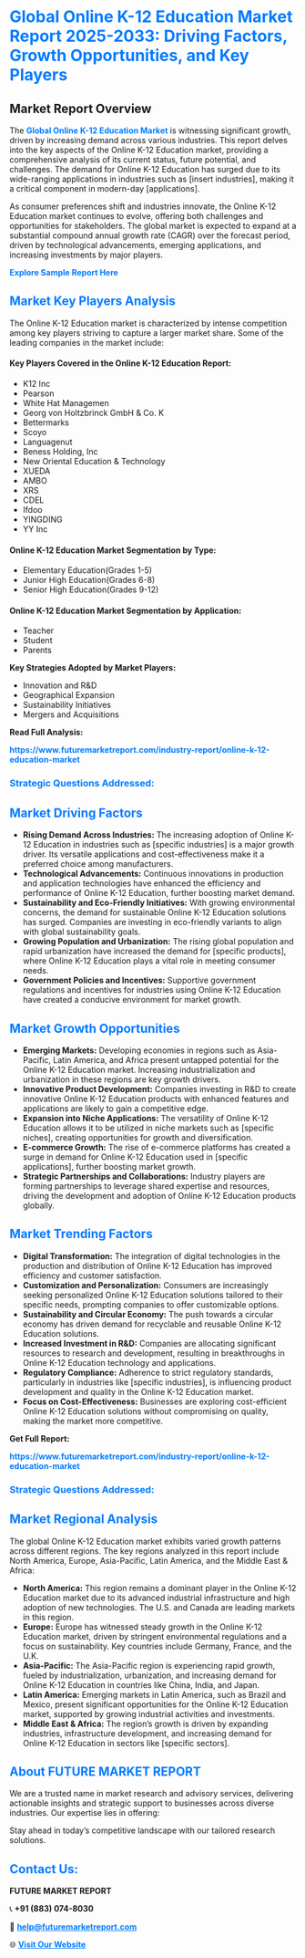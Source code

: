 <h1 style="color: #007BFF;">Global Online K-12 Education Market Report 2025-2033: Driving Factors, Growth Opportunities, and Key Players</h1>

<section id="overview">
<h2>Market Report Overview</h2>
<p>The <a href="https://www.futuremarketreport.com/industry-report/online-k-12-education-market" style="color: #007BFF; text-decoration: none;"><strong>Global Online K-12 Education Market</strong></a> is witnessing significant growth, driven by increasing demand across various industries. This report delves into the key aspects of the Online K-12 Education market, providing a comprehensive analysis of its current status, future potential, and challenges. The demand for Online K-12 Education has surged due to its wide-ranging applications in industries such as [insert industries], making it a critical component in modern-day [applications].</p>
<p>As consumer preferences shift and industries innovate, the Online K-12 Education market continues to evolve, offering both challenges and opportunities for stakeholders. The global market is expected to expand at a substantial compound annual growth rate (CAGR) over the forecast period, driven by technological advancements, emerging applications, and increasing investments by major players.</p>
</section>

<section id="overview">
<p><a href="https://www.futuremarketreport.com/request-sample/reportId=105932" style="color: #007BFF; text-decoration: none;"><strong>Explore Sample Report Here</strong></a></p>
</section>

<section id="key-players">
<h2 style="color: #007BFF;">Market Key Players Analysis</h2>
<p>The Online K-12 Education market is characterized by intense competition among key players striving to capture a larger market share. Some of the leading companies in the market include:</p>
<h4>Key Players Covered in the Online K-12 Education Report:</h4>
<ul><li>K12 Inc</li><li>Pearson</li><li>White Hat Managemen</li><li>Georg von Holtzbrinck GmbH &amp; Co. K</li><li>Bettermarks</li><li>Scoyo</li><li>Languagenut</li><li>Beness Holding, Inc</li><li>New Oriental Education &amp; Technology</li><li>XUEDA</li><li>AMBO</li><li>XRS</li><li>CDEL</li><li>Ifdoo</li><li>YINGDING</li><li>YY Inc</li></ul>
<h4>Online K-12 Education Market Segmentation by Type:</h4>
<ul><li>Elementary Education(Grades 1-5)</li><li>Junior High Education(Grades 6-8)</li><li>Senior High Education(Grades 9-12)</li></ul>

<h4>Online K-12 Education Market Segmentation by Application:</h4>
<ul><li>Teacher</li><li>Student</li><li>Parents</li></ul>
<p><strong>Key Strategies Adopted by Market Players:</strong></p>
<ul>
<li>Innovation and R&D</li>
<li>Geographical Expansion</li>
<li>Sustainability Initiatives</li>
<li>Mergers and Acquisitions</li>
</ul>
</section>

<section>
<p><strong>Read Full Analysis: </strong></p><a href="https://www.futuremarketreport.com/industry-report/online-k-12-education-market" style="color: #007BFF; text-decoration: none;"><strong>https://www.futuremarketreport.com/industry-report/online-k-12-education-market</strong></a>
<h3 style="color: #007BFF;">Strategic Questions Addressed:</h3>
</section>

<section id="driving-factors">
<h2 style="color: #007BFF;">Market Driving Factors</h2>
<ul>
<li><strong>Rising Demand Across Industries:</strong> The increasing adoption of Online K-12 Education in industries such as [specific industries] is a major growth driver. Its versatile applications and cost-effectiveness make it a preferred choice among manufacturers.</li>
<li><strong>Technological Advancements:</strong> Continuous innovations in production and application technologies have enhanced the efficiency and performance of Online K-12 Education, further boosting market demand.</li>
<li><strong>Sustainability and Eco-Friendly Initiatives:</strong> With growing environmental concerns, the demand for sustainable Online K-12 Education solutions has surged. Companies are investing in eco-friendly variants to align with global sustainability goals.</li>
<li><strong>Growing Population and Urbanization:</strong> The rising global population and rapid urbanization have increased the demand for [specific products], where Online K-12 Education plays a vital role in meeting consumer needs.</li>
<li><strong>Government Policies and Incentives:</strong> Supportive government regulations and incentives for industries using Online K-12 Education have created a conducive environment for market growth.</li>
</ul>
</section>

<section id="growth-opportunities">
<h2 style="color: #007BFF;">Market Growth Opportunities</h2>
<ul>
<li><strong>Emerging Markets:</strong> Developing economies in regions such as Asia-Pacific, Latin America, and Africa present untapped potential for the Online K-12 Education market. Increasing industrialization and urbanization in these regions are key growth drivers.</li>
<li><strong>Innovative Product Development:</strong> Companies investing in R&D to create innovative Online K-12 Education products with enhanced features and applications are likely to gain a competitive edge.</li>
<li><strong>Expansion into Niche Applications:</strong> The versatility of Online K-12 Education allows it to be utilized in niche markets such as [specific niches], creating opportunities for growth and diversification.</li>
<li><strong>E-commerce Growth:</strong> The rise of e-commerce platforms has created a surge in demand for Online K-12 Education used in [specific applications], further boosting market growth.</li>
<li><strong>Strategic Partnerships and Collaborations:</strong> Industry players are forming partnerships to leverage shared expertise and resources, driving the development and adoption of Online K-12 Education products globally.</li>
</ul>
</section>

<section id="trending-factors">
<h2 style="color: #007BFF;">Market Trending Factors</h2>
<ul>
<li><strong>Digital Transformation:</strong> The integration of digital technologies in the production and distribution of Online K-12 Education has improved efficiency and customer satisfaction.</li>
<li><strong>Customization and Personalization:</strong> Consumers are increasingly seeking personalized Online K-12 Education solutions tailored to their specific needs, prompting companies to offer customizable options.</li>
<li><strong>Sustainability and Circular Economy:</strong> The push towards a circular economy has driven demand for recyclable and reusable Online K-12 Education solutions.</li>
<li><strong>Increased Investment in R&D:</strong> Companies are allocating significant resources to research and development, resulting in breakthroughs in Online K-12 Education technology and applications.</li>
<li><strong>Regulatory Compliance:</strong> Adherence to strict regulatory standards, particularly in industries like [specific industries], is influencing product development and quality in the Online K-12 Education market.</li>
<li><strong>Focus on Cost-Effectiveness:</strong> Businesses are exploring cost-efficient Online K-12 Education solutions without compromising on quality, making the market more competitive.</li>
</ul>
</section>

<section>
<p><strong>Get Full Report: </strong></p><a href="https://www.futuremarketreport.com/industry-report/online-k-12-education-market" style="color: #007BFF; text-decoration: none;"><strong>https://www.futuremarketreport.com/industry-report/online-k-12-education-market</strong></a>
<h3 style="color: #007BFF;">Strategic Questions Addressed:</h3>
</section>


<section id="regional-analysis">
<h2 style="color: #007BFF;">Market Regional Analysis</h2>
<p>The global Online K-12 Education market exhibits varied growth patterns across different regions. The key regions analyzed in this report include North America, Europe, Asia-Pacific, Latin America, and the Middle East & Africa:</p>
<ul>
<li><strong>North America:</strong> This region remains a dominant player in the Online K-12 Education market due to its advanced industrial infrastructure and high adoption of new technologies. The U.S. and Canada are leading markets in this region.</li>
<li><strong>Europe:</strong> Europe has witnessed steady growth in the Online K-12 Education market, driven by stringent environmental regulations and a focus on sustainability. Key countries include Germany, France, and the U.K.</li>
<li><strong>Asia-Pacific:</strong> The Asia-Pacific region is experiencing rapid growth, fueled by industrialization, urbanization, and increasing demand for Online K-12 Education in countries like China, India, and Japan.</li>
<li><strong>Latin America:</strong> Emerging markets in Latin America, such as Brazil and Mexico, present significant opportunities for the Online K-12 Education market, supported by growing industrial activities and investments.</li>
<li><strong>Middle East & Africa:</strong> The region’s growth is driven by expanding industries, infrastructure development, and increasing demand for Online K-12 Education in sectors like [specific sectors].</li>
</ul>
</section>

<footer>
<h2 style="color: #007BFF;">About FUTURE MARKET REPORT</h2>
<p>We are a trusted name in market research and advisory services, delivering actionable insights and strategic support to businesses across diverse industries. Our expertise lies in offering:</p>

<p>Stay ahead in today’s competitive landscape with our tailored research solutions.</p>

<h2 style="color: #007BFF;">Contact Us:</h2>
<p><strong>FUTURE MARKET REPORT</strong></p>
<p>📞 <strong>+91 (883) 074-8030</strong></p>
<p>📧 <strong><a href="mailto:help@futuremarketreport.com" style="color: #007BFF;">help@futuremarketreport.com</a></strong></p>
<p>🌐 <strong><a href="https://www.futuremarketreport.com/" style="color: #007BFF;">Visit Our Website</a></strong></p>
</footer>